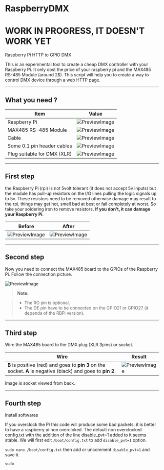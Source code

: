 RaspberryDMX
===================

WORK IN PROGRESS, IT DOESN'T WORK YET
===================

Raspberry Pi HTTP to GPIO DMX

This is an experimental tool to create a cheap DMX controller with your Raspberry Pi. It only cost the price of your raspberry pi and the MAX485 RS-485 Module (around 2$).
This script will help you to create a way to control DMX device through a web HTTP page.

----------

What you need ?
-------------

Item         				| Value
----------------------------| ---
Raspberry Pi 				| ![PreviewImage](https://raw.github.com/Cclleemm/RaspberryDMX/master/Tutorial/raspberry.png?raw=true) 
MAX485 RS-485 Module   	 	| ![PreviewImage](https://raw.github.com/Cclleemm/RaspberryDMX/master/Tutorial/max485.png?raw=true) 
Cable   		 			  | ![PreviewImage](https://raw.github.com/Cclleemm/RaspberryDMX/master/Tutorial/cable.png?raw=true) 
Some 0.1 pin header cables	| ![PreviewImage](https://raw.github.com/Cclleemm/RaspberryDMX/master/Tutorial/pins.png?raw=true) 
Plug suitable for DMX (XLR)	| ![PreviewImage](https://raw.github.com/Cclleemm/RaspberryDMX/master/Tutorial/dmxplug.png?raw=true) 


----------

First step
-------------
the Raspberry Pi (rpi) is not 5volt tolerant (it does not accept 5v inputs) but the module has pull-up resistors on the I/O lines pulling the logic signals up to 5v. These resistors need to be removed otherwise damage may result to the rpi, things may get hot, smell bad at best or fail completely at worst.
So take your soldering iron to remove resistors. 
**If you don't, it can damage your Raspberry Pi**.



Before         				| After
----------------------------| ---
![PreviewImage](https://raw.github.com/Cclleemm/RaspberryDMX/master/Tutorial/max485_2.png?raw=true)  				| ![PreviewImage](https://raw.github.com/Cclleemm/RaspberryDMX/master/Tutorial/max485_3.png?raw=true) 


----------


Second step
-------------
Now you need to connect the MAX485 board to the GPIOs of the Raspberry Pi.
Follow the connection picture. 

![PreviewImage](https://raw.github.com/Cclleemm/RaspberryDMX/master/Tutorial/board.png?raw=true) 

> **Note:**

> - The RO pin is optional.
> - The DE pin have to be connected on the GPIO21 or GPIO27 (it depends of the RBPi version).


----------


Third step
-------------
Wire the MAX485 board to the DMX plug (XLR 3pins) or socket.

Wire         				| Result
----------------------------| ---
**B** is positive (red) and goes to **pin 3** on the socket. **A** is negative (black) and goes to **pin 2**.   				| ![PreviewImage](https://raw.github.com/Cclleemm/RaspberryDMX/master/Tutorial/plugconnected.png?raw=true) 


Image is socket viewed from back. 


----------


Fourth step
-------------
Install softwares

If you overclock the Pi this code will produce some bad packets. it is better to have a raspberry pi non overcloked. The default non overclocked config.txt with the addition of the line disable_pvt=1 added to it seems stable. 
We will first edit ``/boot/config.txt`` to add ``disable_pvt=1`` option.

`` sudo nano /boot/config.txt `` then add or uncomment ``disable_pvt=1`` and save it.

``` 
sudo 
``` 
